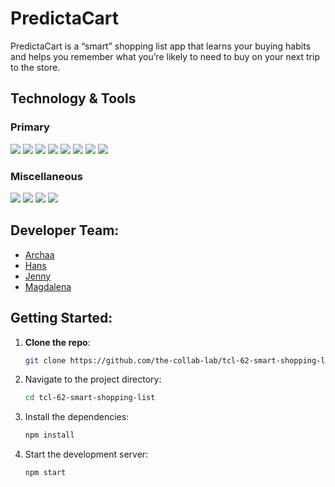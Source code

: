 # PredictaCart

PredictaCart is a “smart” shopping list app that learns your buying habits and helps you remember what you’re likely to need to buy on your next trip to the store.

## Technology & Tools

### Primary

<div>
  <img src="https://img.shields.io/badge/React-20232A?style=for-the-badge&logo=react&logoColor=61DAFB" />
  <img src='https://img.shields.io/badge/javascript-%23323330.svg?style=for-the-badge&logo=javascript&logoColor=%23F7DF1E' />
  <img src="https://img.shields.io/static/v1?style=for-the-badge&message=React+Router&color=CA4245&logo=React+Router&logoColor=FFFFFF&label=">
   <img src='https://img.shields.io/badge/Firebase-039BE5?style=for-the-badge&logo=Firebase&logoColor=white' />
  <img src='https://img.shields.io/badge/html5-%23E34F26.svg?style=for-the-badge&logo=html5&logoColor=white' />
  <img src='https://img.shields.io/badge/css3-%231572B6.svg?style=for-the-badge&logo=css3&logoColor=white' />
  <img src='https://img.shields.io/badge/chakra-%234ED1C5.svg?style=for-the-badge&logo=chakraui&logoColor=white' />
  <img src='https://img.shields.io/badge/vite-%23646CFF.svg?style=for-the-badge&logo=vite&logoColor=white' />
</div>
  
### Miscellaneous
<div>
  <img src='https://img.shields.io/badge/github-%23121011.svg?style=for-the-badge&logo=github&logoColor=white' />
   <img src='https://img.shields.io/badge/github%20actions-%232671E5.svg?style=for-the-badge&logo=githubactions&logoColor=white' />
  <img src="https://img.shields.io/badge/Figma-F24E1E?style=for-the-badge&logo=figma&logoColor=white" />
  <img src="https://img.shields.io/badge/Canva-%2300C4CC.svg?&style=for-the-badge&logo=Canva&logoColor=white" />
</div>

## Developer Team:

- [Archaa](https://github.com/avinashi10)
- [Hans](https://github.com/hajschroeder)
- [Jenny](https://github.com/codecaviette)
- [Magdalena](https://github.com/MagdaSlifierz)

## Getting Started:

1. **Clone the repo**:
   ```bash
   git clone https://github.com/the-collab-lab/tcl-62-smart-shopping-list.git
   ```
2. Navigate to the project directory:
   ```bash
   cd tcl-62-smart-shopping-list
   ```
3. Install the dependencies:
   ```bash
   npm install
   ```
4. Start the development server:
   ```bash
   npm start
   ```
